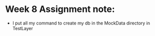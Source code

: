 # Week 8 Assignment note: 
- I put all my command to create my db in the MockData directory in TestLayer